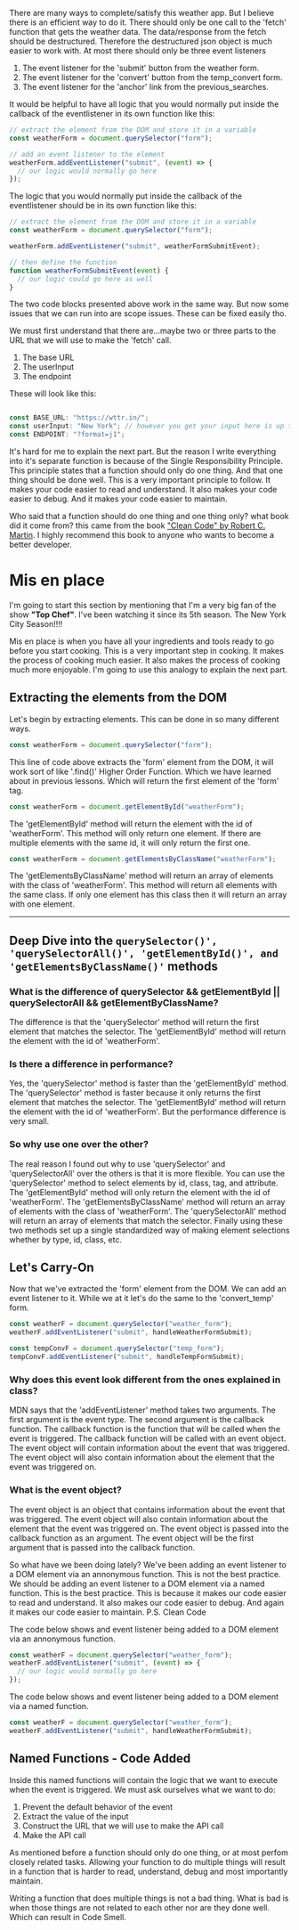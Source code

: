 There are many ways to complete/satisfy this weather app.
But I believe there is an efficient way to do it.
There should only be one call to the 'fetch' function that gets the weather data.
The data/response from the fetch should be destructured.
Therefore the destructured json object is much easier to work with.
At most there should only be three event listeners

1. The event listener for the 'submit' button from the weather form.
2. The event listener for the 'convert' button from the temp_convert form.
3. The event listener for the 'anchor' link from the previous_searches.

It would be helpful to have all logic that you would normally put inside the callback of the eventlistener in its own function like this:

```js
// extract the element from the DOM and store it in a variable
const weatherForm = document.querySelector("form");

// add an event listener to the element
weatherForm.addEventListener("submit", (event) => {
  // our logic would normally go here
});
```

The logic that you would normally put inside the callback of the eventlistener should be in its own function like this:

```js
// extract the element from the DOM and store it in a variable
const weatherForm = document.querySelector("form");

weatherForm.addEventListener("submit", weatherFormSubmitEvent);

// then define the function
function weatherFormSubmitEvent(event) {
  // our logic could go here as well
}
```

The two code blocks presented above work in the same way. But now some issues that we can run into are scope issues. These can be fixed easily tho.

We must first understand that there are...maybe two or three parts to the URL that we will use to make the 'fetch' call.

1. The base URL
2. The userInput
3. The endpoint

These will look like this:

```js

const BASE_URL: "https://wttr.in/";
const userInput: "New York"; // however you get your input here is up to you
const ENDPOINT: "?format=j1";

```

It's hard for me to explain the next part. But the reason I write everything into it's separate function is because of the Single Responsibility Principle. This principle states that a function should only do one thing. And that one thing should be done well. This is a very important principle to follow. It makes your code easier to read and understand. It also makes your code easier to debug. And it makes your code easier to maintain.

Who said that a function should do one thing and one thing only? what book did it come from?
this came from the book ["Clean Code" by Robert C. Martin](https://thixalongmy.haugiang.gov.vn/media/1175/clean_code.pdf). I highly recommend this book to anyone who wants to become a better developer.

# Mis en place

I'm going to start this section by mentioning that I'm a very big fan of the show **"Top Chef"**. I've been watching it since its 5th season. The New York City Season!!!!

Mis en place is when you have all your ingredients and tools ready to go before you start cooking. This is a very important step in cooking. It makes the process of cooking much easier. It also makes the process of cooking much more enjoyable. I'm going to use this analogy to explain the next part.

## Extracting the elements from the DOM

Let's begin by extracting elements. This can be done in so many different ways.

```js
const weatherForm = document.querySelector("form");
```

This line of code above extracts the 'form' element from the DOM, it will work sort of like '.find()' Higher Order Function. Which we have learned about in previous lessons. Which will return the first element of the 'form' tag.

```js
const weatherForm = document.getElementById("weatherForm");
```

The 'getElementById' method will return the element with the id of 'weatherForm'. This method will only return one element. If there are multiple elements with the same id, it will only return the first one.

```js
const weatherForm = document.getElementsByClassName("weatherForm");
```

The 'getElementsByClassName' method will return an array of elements with the class of 'weatherForm'. This method will return all elements with the same class. If only one element has this class then it will return an array with one element.

---

## Deep Dive into the `querySelector()', 'querySelectorAll()', 'getElementById()', and 'getElementsByClassName()'` methods

### What is the difference of querySelector && getElementById || querySelectorAll && getElementByClassName?

The difference is that the 'querySelector' method will return the first element that matches the selector. The 'getElementById' method will return the element with the id of 'weatherForm'.

### Is there a difference in performance?

Yes, the 'querySelector' method is faster than the 'getElementById' method. The 'querySelector' method is faster because it only returns the first element that matches the selector. The 'getElementById' method will return the element with the id of 'weatherForm'. But the performance difference is very small.

### So why use one over the other?

The real reason I found out why to use 'querySelector' and 'querySelectorAll' over the others is that it is more flexible. You can use the 'querySelector' method to select elements by id, class, tag, and attribute. The 'getElementById' method will only return the element with the id of 'weatherForm'. The 'getElementsByClassName' method will return an array of elements with the class of 'weatherForm'. The 'querySelectorAll' method will return an array of elements that match the selector. Finally using these two methods set up a single standardized way of making element selections whether by type, id, class, etc.

## Let's Carry-On

Now that we've extracted the 'form' element from the DOM. We can add an event listener to it. While we at it let's do the same to the 'convert_temp' form.

```js
const weatherF = document.querySelector("weather_form");
weatherF.addEventListener("submit", handleWeatherFormSubmit);

const tempConvF = document.querySelector("temp_form");
tempConvF.addEventListener("submit", handleTempFormSubmit);
```

### Why does this event look different from the ones explained in class?

MDN says that the 'addEventListener' method takes two arguments. The first argument is the event type. The second argument is the callback function. The callback function is the function that will be called when the event is triggered. The callback function will be called with an event object. The event object will contain information about the event that was triggered. The event object will also contain information about the element that the event was triggered on.

### What is the event object?

The event object is an object that contains information about the event that was triggered. The event object will also contain information about the element that the event was triggered on. The event object is passed into the callback function as an argument. The event object will be the first argument that is passed into the callback function.

So what have we been doing lately? We've been adding an event listener to a DOM element via an annonymous function. This is not the best practice. We should be adding an event listener to a DOM element via a named function. This is the best practice. This is because it makes our code easier to read and understand. It also makes our code easier to debug. And again it makes our code easier to maintain. P.S. Clean Code

The code below shows and event listener being added to a DOM element via an annonymous function.

```js
const weatherF = document.querySelector("weather_form");
weatherF.addEventListener("submit", (event) => {
  // our logic would normally go here
});
```

The code below shows and event listener being added to a DOM element via a named function.

```js
const weatherF = document.querySelector("weather_form");
weatherF.addEventListener("submit", handleWeatherFormSubmit);
```

## Named Functions - Code Added

Inside this named functions will contain the logic that we want to execute when the event is triggered. We must ask ourselves what we want to do:

1. Prevent the default behavior of the event
2. Extract the value of the input
3. Construct the URL that we will use to make the API call
4. Make the API call

As mentioned before a function should only do one thing, or at most perfom closely related tasks. Allowing your function to do multiple things will result in a function that is harder to read, understand, debug and most importantly maintain.

Writing a function that does multiple things is not a bad thing. What is bad is when those things are not related to each other nor are they done well. Which can result in Code Smell.
